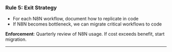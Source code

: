 ### **Rule 5: Exit Strategy**

- For each N8N workflow, document how to replicate in code
- If N8N becomes bottleneck, we can migrate critical workflows to code

**Enforcement**: Quarterly review of N8N usage. If cost exceeds benefit, start migration.

---
